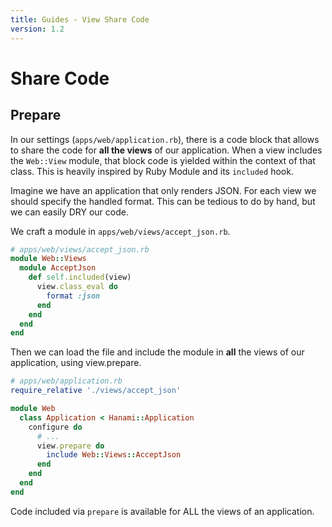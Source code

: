 ```yaml
---
title: Guides - View Share Code
version: 1.2
---
```


# Share Code

## Prepare

In our settings (`apps/web/application.rb`), there is a code block that allows to share the code for **all the views** of our application.
When a view includes the `Web::View` module, that block code is yielded within the context of that class.
This is heavily inspired by Ruby Module and its `included` hook.

Imagine we have an application that only renders JSON.
For each view we should specify the handled format. This can be tedious to do by hand, but we can easily DRY our code.

We craft a module in `apps/web/views/accept_json.rb`.

```ruby
# apps/web/views/accept_json.rb
module Web::Views
  module AcceptJson
    def self.included(view)
      view.class_eval do
        format :json
      end
    end
  end
end
```

Then we can load the file and include the module in **all** the views of our application, using view.prepare.

```ruby
# apps/web/application.rb
require_relative './views/accept_json'

module Web
  class Application < Hanami::Application
    configure do
      # ...
      view.prepare do
        include Web::Views::AcceptJson
      end
    end
  end
end
```

<p class="warning">
Code included via <code>prepare</code> is available for ALL the views of an application.
</p>
